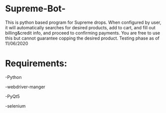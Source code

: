 # Supreme-Bot-
This is python based program for Supreme drops. When configured by user, 
it will automatically searches for desired products, add to cart, and fill out billing&amp;credit info, 
and proceed to confirming payments. You are free to use this but cannot guarantee copping the desired product. 
Testing phase as of 11/06/2020

# Requirements:
  -Python
  
  -webdriver-manger
  
  -PyQt5
  
  -selenium
  
